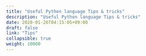 ```yaml
---
title: "Useful Python language Tips & tricks"
description: "Useful Python language Tips & tricks"
date: 2020-01-26T04:15:05+09:00
draft: false
link: "Tips"
collapsible: true
weight: 10000
---
```


